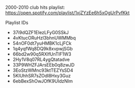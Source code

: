 2000-2010 club hits playlist:
https://open.spotify.com/playlist/1xjZYzEe6h5xOgUrPvfKkt

Playlist IDs
- 37i9dQZF1EIezLFyG0SSkJ
- 4vKtucORuHzl3bhnUWMMbq
- 54nOF0dt7yuHMBK1cLjFCk
- 1q4yqfWq8DQ9k8xvpwjSGb
- 66bd2w90q5RXlfUnTIF1W3
- 2Hy1V8q07RL4ygQtatadve
- 33P9WHZFJArsEEb0q8zwJD
- 3EoStzWMnc93ktTEZYsSD4
- 5KlUhhSR7sZOdl8Hxy3Guz
- 6ebBexShOwJOfK9UIdzNIm